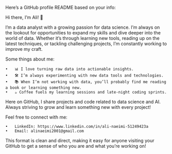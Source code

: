 Here’s a GitHub profile README based on your info:

Hi there, I’m Ali! 👋

I’m a data analyst with a growing passion for data science. I’m always on the lookout for opportunities to expand my skills and dive deeper into the world of data. Whether it’s through learning new tools, reading up on the latest techniques, or tackling challenging projects, I’m constantly working to improve my craft.

Some things about me:

	•	📊 I love turning raw data into actionable insights.
	•	🛠️ I’m always experimenting with new data tools and technologies.
	•	📚 When I’m not working with data, you’ll probably find me reading a book or learning something new.
	•	☕ Coffee fuels my learning sessions and late-night coding sprints.

Here on GitHub, I share projects and code related to data science and AI.
Always striving to grow and learn something new with every project!

Feel free to connect with me:

	•	LinkedIn: https://www.linkedin.com/in/ali-naeimi-51249423a
	•	Email: alinaeimi2001@gmail.com

This format is clean and direct, making it easy for anyone visiting your GitHub to get a sense of who you are and what you’re working on!
